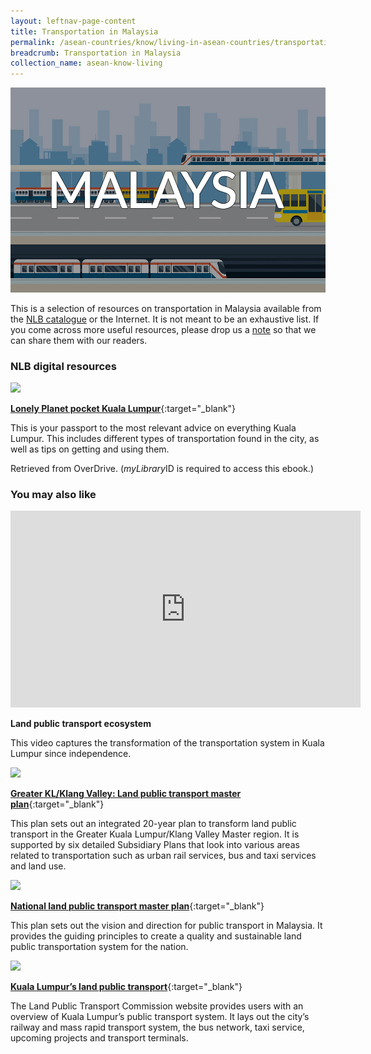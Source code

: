 ```yaml
---
layout: leftnav-page-content
title: Transportation in Malaysia
permalink: /asean-countries/know/living-in-asean-countries/transportation-in-malaysia/
breadcrumb: Transportation in Malaysia
collection_name: asean-know-living
---
```


<img src="/images/asean-living/Transportation-Malaysia.jpg" alt="Transportation Malaysia banner" style="width:800px;" />

 This is a selection of resources on transportation in Malaysia available from the [NLB catalogue](http://catalogue.nlb.gov.sg/) or the Internet.  It is not meant to be an exhaustive list. If you come across more useful resources, please drop us a [note](https://www.eyeonasia.gov.sg/contact-us/) so that we can share them with our readers.

### **NLB digital resources**

<img src="/images/book-covers/Lonely-Planet-pocket-Kuala-Lumpur.jpg" style="width:150px;" />

[**Lonely Planet pocket Kuala Lumpur**](https://nlb.overdrive.com/media/87E9D7A6-DCA9-4ADC-8B1E-A8B57F1F8D3E){:target="_blank"}

This is your passport to the most relevant advice on everything Kuala Lumpur. This includes different types of transportation found in the city, as well as tips on getting and using them.

Retrieved from OverDrive. (*myLibrary*ID is required to access this ebook.)

### **You may also like**

<div class="bp-youtube">
<iframe width="560" height="315" src="https://www.youtube.com/embed/PxJM45mHD8g" frameborder="0" allow="accelerometer; autoplay; encrypted-media; gyroscope; picture-in-picture" allowfullscreen></iframe>
</div>

**Land public transport ecosystem**

This video captures the transformation of the transportation system in Kuala Lumpur since independence.

<img src="/images/resources/Article 2.jpg" style="width:180px;" />

[**Greater KL/Klang Valley: Land public transport master plan**](http://www.spad.gov.my/sites/default/files/new-land-public-transpor-master-plan.pdf){:target="_blank"}

This plan sets out an integrated 20-year plan to transform land public transport in the Greater Kuala Lumpur/Klang Valley Master region. It is supported by six detailed Subsidiary Plans that look into various areas related to transportation such as urban rail services, bus and taxi services and land use.

<img src="/images/resources/Article 1.jpg" style="width:180px;" />

[**National land public transport master plan**](http://www.spad.gov.my/sites/default/files/nlptmp_bi_version_8_nov_13.pdf){:target="_blank"}

This plan sets out the vision and direction for public transport in Malaysia. It provides the guiding principles to create a quality and sustainable land public transportation system for the nation.

<img src="/images/resources/Article 3.jpg" style="width:180px;" />

[**Kuala Lumpur’s land public transport**](http://www.spad.gov.my/){:target="_blank"}

The Land Public Transport Commission website provides users with an overview of Kuala Lumpur’s public transport system. It lays out the city’s railway and mass rapid transport system, the bus network, taxi service, upcoming projects and transport terminals.